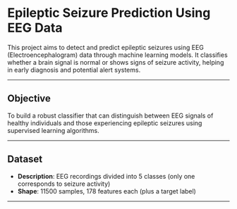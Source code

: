 # Epileptic Seizure Prediction Using EEG Data

This project aims to detect and predict epileptic seizures using EEG (Electroencephalogram) data through machine learning models. It classifies whether a brain signal is normal or shows signs of seizure activity, helping in early diagnosis and potential alert systems.

---

## Objective

To build a robust classifier that can distinguish between EEG signals of healthy individuals and those experiencing epileptic seizures using supervised learning algorithms.

---

## Dataset


- **Description**: EEG recordings divided into 5 classes (only one corresponds to seizure activity)
- **Shape**: 11500 samples, 178 features each (plus a target label)

---



